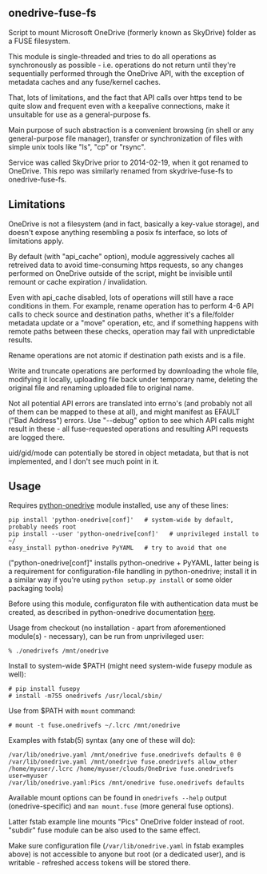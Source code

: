 onedrive-fuse-fs
----------------------------------------

Script to mount Microsoft OneDrive (formerly known as SkyDrive) folder as a FUSE
filesystem.

This module is single-threaded and tries to do all operations as synchronously
as possible - i.e. operations do not return until they're sequentially performed
through the OneDrive API, with the exception of metadata caches and any
fuse/kernel caches.

That, lots of limitations, and the fact that API calls over https tend to be
quite slow and frequent even with a keepalive connections, make it unsuitable
for use as a general-purpose fs.

Main purpose of such abstraction is a convenient browsing (in shell or any
general-purpose file manager), transfer or synchronization of files with simple
unix tools like "ls", "cp" or "rsync".

Service was called SkyDrive prior to 2014-02-19, when it got renamed to OneDrive.
This repo was similarly renamed from skydrive-fuse-fs to onedrive-fuse-fs.


Limitations
----------------------------------------

OneDrive is not a filesystem (and in fact, basically a key-value storage), and
doesn't expose anything resembling a posix fs interface, so lots of limitations
apply.

By default (with "api_cache" option), module aggressively caches all retreived
data to avoid time-consuming https requests, so any changes performed on
OneDrive outside of the script, might be invisible until remount or cache
expiration / invalidation.

Even with api_cache disabled, lots of operations will still have a race
conditions in them.
For example, rename operation has to perform 4-6 API calls to check source and
destination paths, whether it's a file/folder metadata update or a "move"
operation, etc, and if something happens with remote paths between these checks,
operation may fail with unpredictable results.

Rename operations are not atomic if destination path exists and is a file.

Write and truncate operations are performed by downloading the whole file,
modifying it locally, uploading file back under temporary name, deleting the
original file and renaming uploaded file to original name.

Not all potential API errors are translated into errno's (and probably not all
of them can be mapped to these at all), and might manifest as EFAULT ("Bad
Address") errors.
Use "--debug" option to see which API calls might result in these - all
fuse-requested operations and resulting API requests are logged there.

uid/gid/mode can potentially be stored in object metadata, but that is not
implemented, and I don't see much point in it.


Usage
----------------------------------------

Requires [python-onedrive](http://pypi.python.org/pypi/python-onedrive/) module
installed, use any of these lines:

	pip install 'python-onedrive[conf]'   # system-wide by default, probably needs root
	pip install --user 'python-onedrive[conf]'   # unprivileged install to ~/
	easy_install python-onedrive PyYAML   # try to avoid that one

("python-onedrive[conf]" installs python-onedrive + PyYAML, latter being is a
requirement for configuration-file handling in python-onedrive; install it in a
similar way if you're using `python setup.py install` or some older packaging
tools)

Before using this module, configuraton file with authentication data must be
created, as described in python-onedrive documentation
[here](https://github.com/mk-fg/python-onedrive#command-line-usage).

Usage from checkout (no installation - apart from aforementioned module(s) -
necessary), can be run from unprivileged user:

	% ./onedrivefs /mnt/onedrive

Install to system-wide $PATH (might need system-wide fusepy module as well):

	# pip install fusepy
	# install -m755 onedrivefs /usr/local/sbin/

Use from $PATH with `mount` command:

	# mount -t fuse.onedrivefs ~/.lcrc /mnt/onedrive

Examples with fstab(5) syntax (any one of these will do):

	/var/lib/onedrive.yaml /mnt/onedrive fuse.onedrivefs defaults 0 0
	/var/lib/onedrive.yaml /mnt/onedrive fuse.onedrivefs allow_other
	/home/myuser/.lcrc /home/myuser/clouds/OneDrive fuse.onedrivefs user=myuser
	/var/lib/onedrive.yaml:Pics /mnt/onedrive fuse.onedrivefs defaults

Available mount options can be found in `onedrivefs --help` output
(onedrive-specific) and `man mount.fuse` (more general fuse options).

Latter fstab example line mounts "Pics" OneDrive folder instead of root.
"subdir" fuse module can be also used to the same effect.

Make sure configuration file (`/var/lib/onedrive.yaml` in fstab examples above)
is not accessible to anyone but root (or a dedicated user), and is writable -
refreshed access tokens will be stored there.
